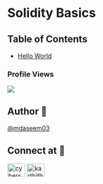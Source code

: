 # Solidity Basics


## Table of Contents

- [Hello World](https://github.com/mdaseem03/smart-contracts/blob/main/solidity-basics/HelloWorld.sol)


### Profile Views 
![](https://komarev.com/ghpvc/?username=mdaseem03&color=lightgrey&style=flat-square&label=VIEWS+COUNT)



## Author 👤
[@mdaseem03](https://github.com/mdaseem03)

## Connect at 💬
<a href="https://www.linkedin.com/in/mohammed-aseem%F0%9F%8E%96-11baa6217/" target="blank"><img align="center" src="https://raw.githubusercontent.com/rahuldkjain/github-profile-readme-generator/master/src/images/icons/Social/linked-in-alt.svg" alt="cyberspartan" height="30" width="40" /></a>
<a href="https://www.instagram.com/mdaseem_03" target="blank"><img align="center" src="https://raw.githubusercontent.com/rahuldkjain/github-profile-readme-generator/master/src/images/icons/Social/instagram.svg" alt="karthithehacker" height="30" width="40" /></a>
